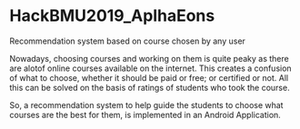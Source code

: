 # HackBMU2019_AplhaEons

Recommendation system based on course chosen by any user

Nowadays, choosing courses and working on them is quite peaky as there are alotof online courses available on the internet. This creates a confusion of what to choose, whether it should be paid or free; or certified or not. 
All this can be solved on the basis of ratings of students who took the course.

So, a recommendation system to help guide the students to choose what courses are the best for them, is implemented in an Android Application.
